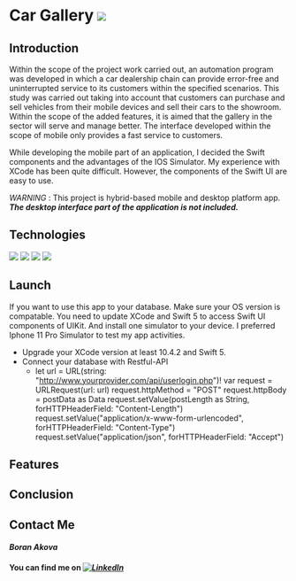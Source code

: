 # Car Gallery ![](https://img.shields.io/badge/build-passing-informational?style=flat&logo=<LOGO_NAME>&logoColor=green&color=green)


## Introduction ##

Within the scope of the project work carried out, an automation program was developed in which a car dealership chain can provide error-free and uninterrupted service to its customers within the specified scenarios. This study was carried out taking into account that customers can purchase and sell vehicles from their mobile devices and sell their cars to the showroom. Within the scope of the added features, it is aimed that the gallery in the sector will serve and manage better. The interface developed within the scope of mobile only provides a fast service to customers. 

While developing the mobile part of an application, I decided the Swift components and the advantages of the IOS Simulator. My experience with XCode has been quite difficult. However, the components of the Swift UI are easy to use. 

_WARNING_ : This project is hybrid-based mobile and desktop platform app. ***The desktop interface part of the application is not included.***

## Technologies ##
![](https://img.shields.io/badge/Swift-5-informational?style=flat&logo=<LOGO_NAME>&logoColor=orange&color=orange) ![](https://img.shields.io/badge/XCode-informational?style=flat&logo=<LOGO_NAME>&logoColor=orange&color=blue) ![](https://img.shields.io/badge/Php-informational?style=flat&logo=<LOGO_NAME>&logoColor=orange&color=purple) ![](https://img.shields.io/badge/Restful-API-informational?style=flat&logo=<LOGO_NAME>&logoColor=orange&color=red) 


## Launch ##

If you want to use this app to your database. Make sure your OS version is compatable. You need to update XCode and Swift 5 to access Swift UI components of UIKit. And install one simulator to your device. I preferred Iphone 11 Pro Simulator to test my app activities.

- Upgrade your XCode version at least 10.4.2 and Swift 5.
- Connect your database with Restful-API 
  - let url = URL(string: "http://www.yourprovider.com/api/userlogin.php")!
            var request = URLRequest(url: url)
            request.httpMethod = "POST"
                request.httpBody = postData as Data
                request.setValue(postLength as String, forHTTPHeaderField: "Content-Length")
                           request.setValue("application/x-www-form-urlencoded", forHTTPHeaderField: "Content-Type")
                           request.setValue("application/json", forHTTPHeaderField: "Accept")


## Features ##

## Conclusion ##

## Contact Me ##

#### *_Boran Akova_* ####
#### You can find me on  *_[![LinkedIn][1.2]][1]_* ####

[1.2]: https://img.shields.io/badge/-in-blue
[1]: https://www.linkedin.com/in/boran-akova-328477171/
